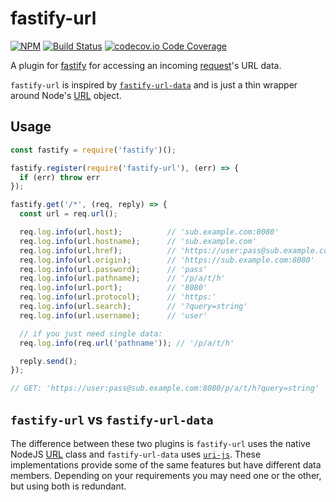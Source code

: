 fastify-url
===========

[![NPM](https://img.shields.io/npm/v/fastify-url.svg)](https://www.npmjs.com/package/fastify-url)
[![Build Status](https://travis-ci.org/therealsamf/fastify-url.svg?branch=master)](https://travis-ci.org/therealsamf/fastify-url)
[![codecov.io Code Coverage](https://img.shields.io/codecov/c/github/therealsamf/fastify-url.svg?maxAge=2592000)](https://codecov.io/github/therealsamf/fastify-url?branch=master)



A plugin for [fastify](https://www.fastify.io/) for accessing an incoming [request](https://www.fastify.io/docs/latest/Request/)'s URL data.

`fastify-url` is inspired by [`fastify-url-data`](https://github.com/fastify/fastify-url-data) and is just a thin wrapper around Node's [URL](https://nodejs.org/api/url.html#url_class_url) object.

## Usage

```javascript
const fastify = require('fastify')();

fastify.register(require('fastify-url'), (err) => {
  if (err) throw err
});

fastify.get('/*', (req, reply) => {
  const url = req.url();

  req.log.info(url.host);          // 'sub.example.com:8080'
  req.log.info(url.hostname);      // 'sub.example.com'
  req.log.info(url.href);          // 'https://user:pass@sub.example.com:8080/p/a/t/h?query=string'
  req.log.info(url.origin);        // 'https://sub.example.com:8080'
  req.log.info(url.password);      // 'pass'
  req.log.info(url.pathname);      // '/p/a/t/h'
  req.log.info(url.port);          // '8080'
  req.log.info(url.protocol);      // 'https:'
  req.log.info(url.search);        // '?query=string'
  req.log.info(url.username);      // 'user'

  // if you just need single data:
  req.log.info(req.url('pathname')); // '/p/a/t/h'

  reply.send();
});

// GET: 'https://user:pass@sub.example.com:8080/p/a/t/h?query=string'
```

## `fastify-url` vs `fastify-url-data`

The difference between these two plugins is `fastify-url` uses the native NodeJS [URL](https://nodejs.org/api/url.html#url_class_url) class and `fastify-url-data` uses [`uri-js`](https://github.com/garycourt/uri-js). These implementations provide some of the same features but have different data members. Depending on your requirements you may need one or the other, but using both is redundant.
